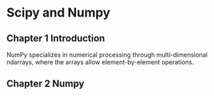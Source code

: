 # Scipy and Numpy

## Chapter 1 Introduction 

NumPy specializes in numerical processing through multi-dimensional ndarrays, where the arrays allow element-by-element operations. 


## Chapter 2 Numpy